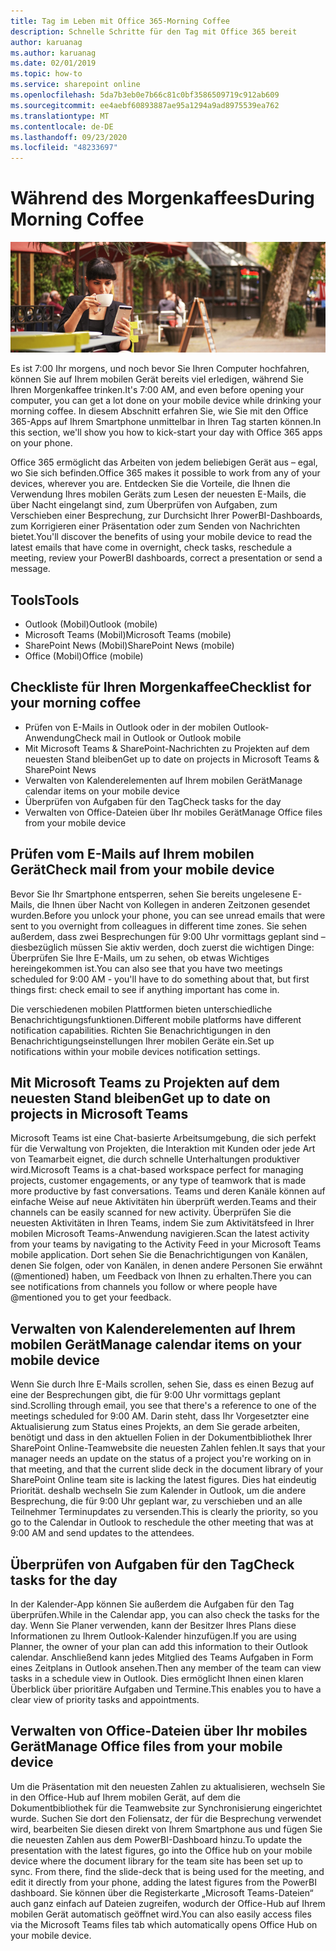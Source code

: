 ```yaml
---
title: Tag im Leben mit Office 365-Morning Coffee
description: Schnelle Schritte für den Tag mit Office 365 bereit
author: karuanag
ms.author: karuanag
ms.date: 02/01/2019
ms.topic: how-to
ms.service: sharepoint online
ms.openlocfilehash: 5da7b3eb0e7b66c81c0bf3586509719c912ab609
ms.sourcegitcommit: ee4aebf60893887ae95a1294a9ad8975539ea762
ms.translationtype: MT
ms.contentlocale: de-DE
ms.lasthandoff: 09/23/2020
ms.locfileid: "48233697"
---
```

# <a name="during-morning-coffee"></a><span data-ttu-id="f1072-103">Während des Morgenkaffees</span><span class="sxs-lookup"><span data-stu-id="f1072-103">During Morning Coffee</span></span>

![Visueller Morgenkaffee](media/ditl_coffee.png)

<span data-ttu-id="f1072-105">Es ist 7:00 Ihr morgens, und noch bevor Sie Ihren Computer hochfahren, können Sie auf Ihrem mobilen Gerät bereits viel erledigen, während Sie Ihren Morgenkaffee trinken.</span><span class="sxs-lookup"><span data-stu-id="f1072-105">It's 7:00 AM, and even before opening your computer, you can get a lot done on your mobile device while drinking your morning coffee.</span></span> <span data-ttu-id="f1072-106">In diesem Abschnitt erfahren Sie, wie Sie mit den Office 365-Apps auf Ihrem Smartphone unmittelbar in Ihren Tag starten können.</span><span class="sxs-lookup"><span data-stu-id="f1072-106">In this section, we'll show you how to kick-start your day with Office 365 apps on your phone.</span></span>

<span data-ttu-id="f1072-107">Office 365 ermöglicht das Arbeiten von jedem beliebigen Gerät aus – egal, wo Sie sich befinden.</span><span class="sxs-lookup"><span data-stu-id="f1072-107">Office 365 makes it possible to work from any of your devices, wherever you are.</span></span> <span data-ttu-id="f1072-108">Entdecken Sie die Vorteile, die Ihnen die Verwendung Ihres mobilen Geräts zum Lesen der neuesten E-Mails, die über Nacht eingelangt sind, zum Überprüfen von Aufgaben, zum Verschieben einer Besprechung, zur Durchsicht Ihrer PowerBI-Dashboards, zum Korrigieren einer Präsentation oder zum Senden von Nachrichten bietet.</span><span class="sxs-lookup"><span data-stu-id="f1072-108">You'll discover the benefits of using your mobile device to read the latest emails that have come in overnight, check tasks, reschedule a meeting, review your PowerBI dashboards, correct a presentation or send a message.</span></span> 

## <a name="tools"></a><span data-ttu-id="f1072-109">Tools</span><span class="sxs-lookup"><span data-stu-id="f1072-109">Tools</span></span>
- <span data-ttu-id="f1072-110">Outlook (Mobil)</span><span class="sxs-lookup"><span data-stu-id="f1072-110">Outlook (mobile)</span></span>
- <span data-ttu-id="f1072-111">Microsoft Teams (Mobil)</span><span class="sxs-lookup"><span data-stu-id="f1072-111">Microsoft Teams (mobile)</span></span>
- <span data-ttu-id="f1072-112">SharePoint News (Mobil)</span><span class="sxs-lookup"><span data-stu-id="f1072-112">SharePoint News (mobile)</span></span>
- <span data-ttu-id="f1072-113">Office (Mobil)</span><span class="sxs-lookup"><span data-stu-id="f1072-113">Office (mobile)</span></span>

## <a name="checklist-for-your-morning-coffee"></a><span data-ttu-id="f1072-114">Checkliste für Ihren Morgenkaffee</span><span class="sxs-lookup"><span data-stu-id="f1072-114">Checklist for your morning coffee</span></span>
- <span data-ttu-id="f1072-115">Prüfen von E-Mails in Outlook oder in der mobilen Outlook-Anwendung</span><span class="sxs-lookup"><span data-stu-id="f1072-115">Check mail in Outlook or Outlook mobile</span></span>
- <span data-ttu-id="f1072-116">Mit Microsoft Teams & SharePoint-Nachrichten zu Projekten auf dem neuesten Stand bleiben</span><span class="sxs-lookup"><span data-stu-id="f1072-116">Get up to date on projects in Microsoft Teams & SharePoint News</span></span>
- <span data-ttu-id="f1072-117">Verwalten von Kalenderelementen auf Ihrem mobilen Gerät</span><span class="sxs-lookup"><span data-stu-id="f1072-117">Manage calendar items on your mobile device</span></span>
- <span data-ttu-id="f1072-118">Überprüfen von Aufgaben für den Tag</span><span class="sxs-lookup"><span data-stu-id="f1072-118">Check tasks for the day</span></span>
- <span data-ttu-id="f1072-119">Verwalten von Office-Dateien über Ihr mobiles Gerät</span><span class="sxs-lookup"><span data-stu-id="f1072-119">Manage Office files from your mobile device</span></span> 

## <a name="check-mail-from-your-mobile-device"></a><span data-ttu-id="f1072-120">Prüfen vom E-Mails auf Ihrem mobilen Gerät</span><span class="sxs-lookup"><span data-stu-id="f1072-120">Check mail from your mobile device</span></span>
<span data-ttu-id="f1072-121">Bevor Sie Ihr Smartphone entsperren, sehen Sie bereits ungelesene E-Mails, die Ihnen über Nacht von Kollegen in anderen Zeitzonen gesendet wurden.</span><span class="sxs-lookup"><span data-stu-id="f1072-121">Before you unlock your phone, you can see unread emails that were sent to you overnight from colleagues in different time zones.</span></span> <span data-ttu-id="f1072-122">Sie sehen außerdem, dass zwei Besprechungen für 9:00 Uhr vormittags geplant sind – diesbezüglich müssen Sie aktiv werden, doch zuerst die wichtigen Dinge: Überprüfen Sie Ihre E-Mails, um zu sehen, ob etwas Wichtiges hereingekommen ist.</span><span class="sxs-lookup"><span data-stu-id="f1072-122">You can also see that you have two meetings scheduled for 9:00 AM - you'll have to do something about that, but first things first: check email to see if anything important has come in.</span></span>

<span data-ttu-id="f1072-123">Die verschiedenen mobilen Plattformen bieten unterschiedliche Benachrichtigungsfunktionen.</span><span class="sxs-lookup"><span data-stu-id="f1072-123">Different mobile platforms have different notification capabilities.</span></span> <span data-ttu-id="f1072-124">Richten Sie Benachrichtigungen in den Benachrichtigungseinstellungen Ihrer mobilen Geräte ein.</span><span class="sxs-lookup"><span data-stu-id="f1072-124">Set up notifications within your mobile devices notification settings.</span></span> 

## <a name="get-up-to-date-on-projects-in-microsoft-teams"></a><span data-ttu-id="f1072-125">Mit Microsoft Teams zu Projekten auf dem neuesten Stand bleiben</span><span class="sxs-lookup"><span data-stu-id="f1072-125">Get up to date on projects in Microsoft Teams</span></span>
<span data-ttu-id="f1072-126">Microsoft Teams ist eine Chat-basierte Arbeitsumgebung, die sich perfekt für die Verwaltung von Projekten, die Interaktion mit Kunden oder jede Art von Teamarbeit eignet, die durch schnelle Unterhaltungen produktiver wird.</span><span class="sxs-lookup"><span data-stu-id="f1072-126">Microsoft Teams is a chat-based workspace perfect for managing projects, customer engagements, or any type of teamwork that is made more productive by fast conversations.</span></span> <span data-ttu-id="f1072-127">Teams und deren Kanäle können auf einfache Weise auf neue Aktivitäten hin überprüft werden.</span><span class="sxs-lookup"><span data-stu-id="f1072-127">Teams and their channels can be easily scanned for new activity.</span></span> <span data-ttu-id="f1072-128">Überprüfen Sie die neuesten Aktivitäten in Ihren Teams, indem Sie zum Aktivitätsfeed in Ihrer mobilen Microsoft Teams-Anwendung navigieren.</span><span class="sxs-lookup"><span data-stu-id="f1072-128">Scan the latest activity from your teams by navigating to the Activity Feed in your Microsoft Teams mobile application.</span></span> <span data-ttu-id="f1072-129">Dort sehen Sie die Benachrichtigungen von Kanälen, denen Sie folgen, oder von Kanälen, in denen andere Personen Sie erwähnt (@mentioned) haben, um Feedback von Ihnen zu erhalten.</span><span class="sxs-lookup"><span data-stu-id="f1072-129">There you can see notifications from channels you follow or where people have @mentioned you to get your feedback.</span></span>  

## <a name="manage-calendar-items-on-your-mobile-device"></a><span data-ttu-id="f1072-130">Verwalten von Kalenderelementen auf Ihrem mobilen Gerät</span><span class="sxs-lookup"><span data-stu-id="f1072-130">Manage calendar items on your mobile device</span></span>
<span data-ttu-id="f1072-131">Wenn Sie durch Ihre E-Mails scrollen, sehen Sie, dass es einen Bezug auf eine der Besprechungen gibt, die für 9:00 Uhr vormittags geplant sind.</span><span class="sxs-lookup"><span data-stu-id="f1072-131">Scrolling through email, you see that there's a reference to one of the meetings scheduled for 9:00 AM.</span></span> <span data-ttu-id="f1072-132">Darin steht, dass Ihr Vorgesetzter eine Aktualisierung zum Status eines Projekts, an dem Sie gerade arbeiten, benötigt und dass in den aktuellen Folien in der Dokumentbibliothek Ihrer SharePoint Online-Teamwebsite die neuesten Zahlen fehlen.</span><span class="sxs-lookup"><span data-stu-id="f1072-132">It says that your manager needs an update on the status of a project you're working on in that meeting, and that the current slide deck in the document library of your SharePoint Online team site is lacking the latest figures.</span></span> <span data-ttu-id="f1072-133">Dies hat eindeutig Priorität. deshalb wechseln Sie zum Kalender in Outlook, um die andere Besprechung, die für 9:00 Uhr geplant war, zu verschieben und an alle Teilnehmer Terminupdates zu versenden.</span><span class="sxs-lookup"><span data-stu-id="f1072-133">This is clearly the priority, so you go to the Calendar in Outlook to reschedule the other meeting that was at 9:00 AM and send updates to the attendees.</span></span>

## <a name="check-tasks-for-the-day"></a><span data-ttu-id="f1072-134">Überprüfen von Aufgaben für den Tag</span><span class="sxs-lookup"><span data-stu-id="f1072-134">Check tasks for the day</span></span>
<span data-ttu-id="f1072-135">In der Kalender-App können Sie außerdem die Aufgaben für den Tag überprüfen.</span><span class="sxs-lookup"><span data-stu-id="f1072-135">While in the Calendar app, you can also check the tasks for the day.</span></span> <span data-ttu-id="f1072-136">Wenn Sie Planer verwenden, kann der Besitzer Ihres Plans diese Informationen zu Ihrem Outlook-Kalender hinzufügen.</span><span class="sxs-lookup"><span data-stu-id="f1072-136">If you are using Planner, the owner of your plan can add this information to their Outlook calendar.</span></span> <span data-ttu-id="f1072-137">Anschließend kann jedes Mitglied des Teams Aufgaben in Form eines Zeitplans in Outlook ansehen.</span><span class="sxs-lookup"><span data-stu-id="f1072-137">Then any member of the team can view tasks in a schedule view in Outlook.</span></span> <span data-ttu-id="f1072-138">Dies ermöglicht Ihnen einen klaren Überblick über prioritäre Aufgaben und Termine.</span><span class="sxs-lookup"><span data-stu-id="f1072-138">This enables you to have a clear view of priority tasks and appointments.</span></span>  

## <a name="manage-office-files-from-your-mobile-device"></a><span data-ttu-id="f1072-139">Verwalten von Office-Dateien über Ihr mobiles Gerät</span><span class="sxs-lookup"><span data-stu-id="f1072-139">Manage Office files from your mobile device</span></span>
<span data-ttu-id="f1072-140">Um die Präsentation mit den neuesten Zahlen zu aktualisieren, wechseln Sie in den Office-Hub auf Ihrem mobilen Gerät, auf dem die Dokumentbibliothek für die Teamwebsite zur Synchronisierung eingerichtet wurde. Suchen Sie dort den Foliensatz, der für die Besprechung verwendet wird, bearbeiten Sie diesen direkt von Ihrem Smartphone aus und fügen Sie die neuesten Zahlen aus dem PowerBI-Dashboard hinzu.</span><span class="sxs-lookup"><span data-stu-id="f1072-140">To update the presentation with the latest figures, go into the Office hub on your mobile device where the document library for the team site has been set up to sync. From there, find the slide-deck that is being used for the meeting, and edit it directly from your phone, adding the latest figures from the PowerBI dashboard.</span></span> <span data-ttu-id="f1072-141">Sie können über die Registerkarte „Microsoft Teams-Dateien“ auch ganz einfach auf Dateien zugreifen, wodurch der Office-Hub auf Ihrem mobilen Gerät automatisch geöffnet wird.</span><span class="sxs-lookup"><span data-stu-id="f1072-141">You can also easily access files via the Microsoft Teams files tab which automatically opens Office Hub on your mobile device.</span></span> 